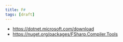 ```yaml
---
title: F#
tags: [draft]
---
```


- <https://dotnet.microsoft.com/download>
- <https://nuget.org/packages/FSharp.Compiler.Tools>
